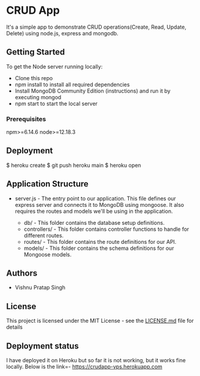 # CRUD App

It's a simple app to demonstrate CRUD operations(Create, Read, Update, Delete)
using node.js, express and mongodb.

## Getting Started

To get the Node server running locally:

- Clone this repo
- npm install to install all required dependencies
- Install MongoDB Community Edition (instructions) and run it by executing mongod
- npm start to start the local server

### Prerequisites

npm>=6.14.6
node>=12.18.3

## Deployment

$ heroku create
$ git push heroku main
$ heroku open

## Application Structure

- server.js - The entry point to our application. This file defines our express server and connects it to MongoDB using mongoose. It also requires the routes and models we'll be using in the application.

  - db/ - This folder contains the database setup definitions.
  - controllers/ - This folder contains controller functions to handle for different routes.
  - routes/ - This folder contains the route definitions for our API.
  - models/ - This folder contains the schema definitions for our Mongoose models.

## Authors

- Vishnu Pratap Singh

## License

This project is licensed under the MIT License - see the [LICENSE.md](LICENSE.md) file for details

## Deployment status
I have deployed it on Heroku but so far it is not working, but it works fine locally. Below is the link=-
https://crudapp-vps.herokuapp.com
